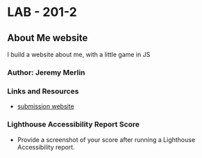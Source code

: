 # LAB - 201-2

## About Me website

I build a website about me, with a little game in JS

### Author: Jeremy Merlin

### Links and Resources

- [submission website](https://klnder.github.io/aboutMe/)

### Lighthouse Accessibility Report Score

- Provide a screenshot of your score after running a Lighthouse Accessibility report.
